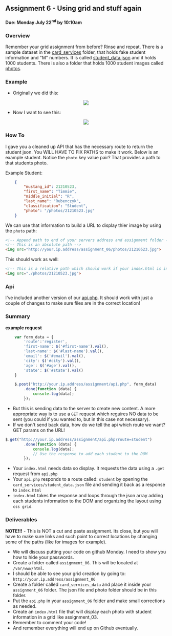 ## Assignment 6 - Using grid and stuff again
#### Due: Monday July 22<sup>nd</sup> by 10:10am

### Overview

Remember your grid assignment from before? Rinse and repeat. There is a sample dataset in the [card_services](./card_services) folder, that holds fake student information and "M" numbers. It is called [student_data.json](./card_services/student_data.json) and it holds 1000 students. There is also a folder that holds 1000 student images called [photos](./card_services/photos). 


### Example

- Originally we did this:
<center><img src="http://cs.mwsu.edu/~griffin/zcloud/zcloud-files/color_card2.png"></center>

- Now I want to see this:

<center><img src="http://cs.mwsu.edu/~griffin/zcloud/zcloud-files/grid_student.png"></center>

### How To

I gave you a cleaned up API that has the necessary route to return the student json. You WILL HAVE TO FIX PATHS to make it work. Below is an example student. Notice the `photo` key value pair? That provides a path to that students photo. 

Example Student:

```json
    {
        "mustang_id": 21210523,
        "first_name": "Timmie",
        "middle_initial": "R",
        "last_name": "Rubenczyk",
        "classification": "Student",
        "photo": "/photos/21210523.jpg"
    }
```

We can use that information to build a URL to display thier image by using the `photo` path:

```html
<!-- Append path to end of your servers address and assignment folder -->
<!-- This is an absolute path -->
<img src="http://your.ip.address/assignment_06/photos/21210523.jpg">
```

This should work as well:

```html
<!-- This is a relative path which should work if your index.html is in the same folder as the photos folder. -->
<img src="./photos/21210523.jpg">
```

### Api

I've included another version of our [api.php](./api.php). It should work with just a couple of changes to make sure files are in the correct location!

### Summary

**example request**
```js
    var form_data = {
        'route':'register',
        'first-name': $('#first-name').val(),
        'last-name': $('#last-name').val(),
        'email': $('#email').val(),
        'city': $('#city').val(),
        'age': $('#age').val(),
        'state': $('#state').val()
    }

    $.post("http://your.ip.address/assignment/api.php", form_data)
        .done(function (data) {
            console.log(data);
        });
```
- But this is sending data to the server to create new content. A more appropriate way is to use a `GET` request which reguires NO data to be sent (you could if you wanted to, but in this case not necessary). 
- If we don't send back data, how do we tell the api which route we want? GET params on the URL!

```js
$.get("http://your.ip.address/assignment/api.php?route=student")
        .done(function (data) {
            console.log(data);
            // Use the response to add each student to the DOM
        });
```

- Your `index.html` needs data so display. It requests the data using a `.get` request from `api.php`
- Your `api.php` responds to a route called: `student` by opening the `card_services/student_data.json` file and sending it back as a response to `index.html`
- `index.html` takes the response and loops through the json array adding each students information to the DOM and organizing the layout using `css grid`. 


### Deliverables

**NOTE!!!** - This is NOT a cut and paste assignment. Its close, but you will have to make sure links and such point to correct locations by changing some of the paths (like for images for example).

- We will discuss putting your code on github Monday. I need to show you how to hide your passwords.
- Create a folder called `assignment_06`. This will be located at `/var/www/html`.
- I should be able to see your grid creation by going to: `http://your.ip.address/assignment_06`
- Create a folder called `card_services_data` and place it inside your `assignment_06` folder. The json file and photo folder should be in this folder.
- Put the `api.php` in your `assignment_06` folder and make small corrections as needed. 
- Create an `index.html` file that will display each photo with student information in a grid like assignment_03.
- Remember to comment your code!  
- And remember everything will end up on Github eventually.

